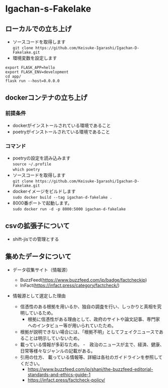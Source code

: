 # Igachan-s-Fakelake
## ローカルでの立ち上げ
- ソースコードを取得します  
`git clone https://github.com/Keisuke-Igarashi/Igachan-D-Fakelake.git`  
- 環境変数を設定します
```
export FLASK_APP=hello
export FLASK_ENV=development
cd app/
flask run --host=0.0.0.0
```

## dockerコンテナの立ち上げ  
### 前提条件
- dockerがインストールされている環境であること
- poetryがインストールされている環境であること

### コマンド
- poetryの設定を読み込みます  
`source ~/.profile`  
`which poetry`  
- ソースコードを取得します  
`git clone https://github.com/Keisuke-Igarashi/Igachan-D-Fakelake.git`  
- dockerイメージをビルドします  
`sudo docker build --tag igachan-d-fakelake .`  
- 8000番ポートで起動します。  
`sudo docker run -d -p 8000:5000 igachan-d-fakelake `  

## csvの拡張子について
- shift-jisでの管理とする

## 集めたデータについて
- データ収集サイト（情報源）
  - BuzzFeed(https://www.buzzfeed.com/jp/badge/factcheckjp)
  - InFact(https://infact.press/category/factcheck/)

- 情報源として選定した理由
  - 信憑性のある根拠を用いるか、独自の調査を行い、しっかりと真相を究明しているため。
    - 根拠に信憑性がある理由として、政府のサイトや論文記事、専門家へのインタビュー等が用いられていたため。
  - 根拠が説明できない場合には、「根拠不明」としてフェイクニュースであることは明示していないため。
  - 載っている情報が多彩なため。
    -　政治のニュースが主で、経済、健康、日常等様々なジャンルの記載がある。
  - 引用の仕方、 載っている情報等、詳細は各社のガイドラインを参照してください。
    - https://www.buzzfeed.com/jp/shani/the-buzzfeed-editorial-standards-and-ethics-guide-1
    - https://infact.press/factcheck-policy/
 
    
  


